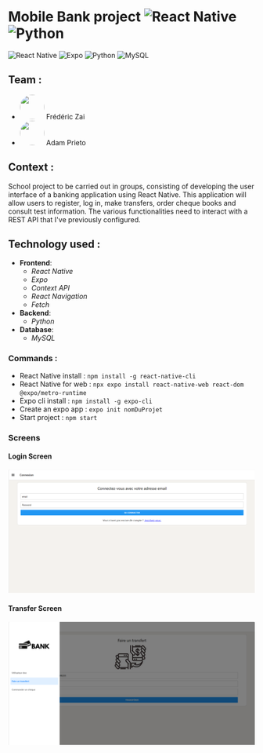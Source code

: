 # Mobile Bank project ![React Native](https://img.icons8.com/color/48/000000/react-native.png) ![Python](https://img.icons8.com/color/48/000000/python.png)

![React Native](https://img.shields.io/badge/React%20Native-20232A?style=for-the-badge&logo=react&logoColor=61DAFB)
![Expo](https://img.shields.io/badge/Expo-1B1F23?style=for-the-badge&logo=expo&logoColor=white)
![Python](https://img.shields.io/badge/Python-3776AB?style=for-the-badge&logo=python&logoColor=white)
![MySQL](https://img.shields.io/badge/MySQL-4479A1?style=for-the-badge&logo=mysql&logoColor=white)

## Team :
- <img src="https://github.com/fzai.png" width="50" height="50" style="border-radius: 50%;"> Frédéric Zai
- <img src="https://github.com/adamp.png" width="50" height="50" style="border-radius: 50%;"> Adam Prieto

## Context :
School project to be carried out in groups, consisting of developing the user interface of a banking application using React Native. This application will allow users to register, log in, make transfers, order cheque books and consult test information. The various functionalities need to interact with a REST API that I've previously configured.

## Technology used : 
- **Frontend**:
  - *React Native*
  - *Expo*
  - *Context API*
  - *React Navigation*
  - *Fetch*
- **Backend**:
  - *Python*
- **Database**:
  - *MySQL*

### Commands : 
- React Native install : `npm install -g react-native-cli`
- React Native for web : `npx expo install react-native-web react-dom @expo/metro-runtime`
- Expo cli install : `npm install -g expo-cli`
- Create an expo app : `expo init nomDuProjet`
- Start project : `npm start`

### Screens

#### Login Screen
![Login Screen](assets/screenLogin.png)
#### Transfer Screen
![Transfer Screen](assets/screenBank.png)
